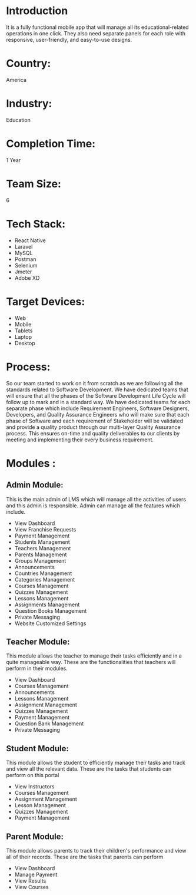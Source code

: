 # Introduction
It is a fully functional mobile app that will manage all its educational-related operations in one click. They also need separate panels for each role with responsive, user-friendly, and easy-to-use designs.
# Country:
America
# Industry:
Education
# Completion Time:
1 Year
# Team Size:
6
# Tech Stack:
- React Native
- Laravel
- MySQL
- Postman
- Selenium
- Jmeter
- Adobe XD  
# Target Devices:
- Web
- Mobile
- Tablets
- Laptop
- Desktop
# Process:
So our team started to work on it from scratch as we are following all the standards related to Software Development. We have dedicated teams that will ensure that all the phases of the Software Development Life Cycle will follow up to mark and in a standard way.
We have dedicated teams for each separate phase which include Requirement Engineers, Software Designers, Developers, and Quality Assurance Engineers who will make sure that each phase of Software and each requirement of Stakeholder will be validated and provide a quality product through our multi-layer Quality Assurance process.
This ensures on-time and quality deliverables to our clients by meeting and implementing their every business requirement.
# Modules :
## Admin Module:
This is the main admin of LMS which will manage all the activities of users and this admin is responsible. Admin can manage all the features which include.
- View Dashboard
- View Franchise Requests
- Payment Management
- Students Management
- Teachers Management
- Parents Management
- Groups Management
- Announcements
- Countries Management
- Categories Management
- Courses Management
- Quizzes Management
- Lessons Management
- Assignments Management
- Question Books Management
- Private Messaging 
- Website Customized Settings
## Teacher Module:
This module allows the teacher to manage their tasks efficiently and in a quite manageable way. These are the functionalities that teachers will perform in their modules.
- View Dashboard
- Courses Management
- Announcements
- Lessons Management
- Assignment Management
- Quizzes Management
- Payment Management
- Question Bank Management
- Private Messaging
## Student Module:
This module allows the student to efficiently manage their tasks and track and view all the relevant data. These are the tasks that students can perform on this portal
- View Instructors
- Courses Management
- Assignment Management
- Lesson Management
- Quizzes Management
- Payment Management
## Parent Module:
This module allows parents to track their children's performance and view all of their records. These are the tasks that parents can perform
- View Dashboard
- Manage Payment
- View Results
- View Courses

